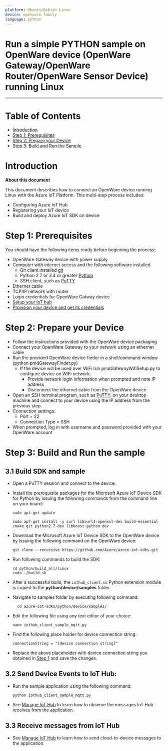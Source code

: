 ```yaml
---
platform: Ubuntu/Debian Linux
device: openware family
language: python
---
```


Run a simple PYTHON sample on OpenWare device (OpenWare Gateway/OpenWare Router/OpenWare Sensor Device) running Linux
===
---

# Table of Contents

-   [Introduction](#Introduction)
-   [Step 1: Prerequisites](#Prerequisites)
-   [Step 2: Prepare your Device](#PrepareDevice)
-   [Step 3: Build and Run the Sample](#Build)

<a name="Introduction"></a>
# Introduction

**About this document**

This document describes how to connect an OpenWare device running Linux with the Azure IoT Platform. This multi-step process includes:
-   Configuring Azure IoT Hub
-   Registering your IoT device
-   Build and deploy Azure IoT SDK on device

<a name="Prerequisites"></a>
# Step 1: Prerequisites

You should have the following items ready before beginning the process:

-   OpenWare Gateway device with power supply
-   Computer with internet access and the following software installed
    -   Git client installed [git](https://git-scm.com)
    -   Python 2.7 or 3.4 or greater [Python](https://python.org)
    -   SSH client, such as [PuTTY](http://www.putty.org/)
-   Ethernet cable
-   TCP/IP network with router
-   Login credentials for OpenWare Gatway device
-   [Setup your IoT hub][lnk-setup-iot-hub]
-   [Provision your device and get its credentials][lnk-manage-iot-hub]

<a name="PrepareDevice"></a>
# Step 2: Prepare your Device
-   Follow the instructions provided with the OpenWare device packaging
-   Connect your OpenWare Gateway to your network using an ethernet cable
-   Run the provided OpenWare device finder in a shell/command window (python pmdGatewayFinder.py)
    -   If the device will be used over WiFi run pmdGatewayWifiSetup.py to configure device on WiFi network.
        -   Provide network login information when prompted and note IP address
        -   Disconnect the ethernet cable from the OpenWare device
-   Open an SSH terminal program, such as [PuTTY](http://www.putty.org/), on your desktop machine and connect to your device using the IP address from the previous step.
-   Connection settings:
    -   Port = 22
    -   Connection Type = SSH
-   When prompted, log in with username and password provided with your OpenWare account

<a name="Build"></a>
# Step 3: Build and Run the sample

<a name="Load"></a>
## 3.1 Build SDK and sample

-   Open a PuTTY session and connect to the device.

-   Install the prerequisite packages for the Microsoft Azure IoT Device SDK for Python by issuing the following commands from the command line on your board:

        sudo apt-get update

        sudo apt-get install -y curl libcurl4-openssl-dev build-essential cmake git python2.7-dev libboost-python-dev

-   Download the Microsoft Azure IoT Device SDK to the OpenWare device by issuing the following command on the OpenWare device:

        git clone --recursive https://github.com/Azure/azure-iot-sdks.git

-   Run following commands to build the SDK:

        cd python/build_all/linux
        sudo ./build.sh

-   After a successful build, the `iothub_client.so` Python extension module is copied to the **python/device/samples** folder.

- Navigate to samples folder by executing following command:

        cd azure-iot-sdks/python/device/samples/

-   Edit the following file using any text editor of your choice:

        nano iothub_client_sample_mqtt.py

-   Find the following place holder for device connection string:

        connectionString = "[device connection string]"

-   Replace the above placeholder with device connection string you obtained in [Step 1](#Prerequisites) and save the changes.

## 3.2 Send Device Events to IoT Hub:

-   Run the sample application using the following command:

        python iothub_client_sample_mqtt.py

-   See [Manage IoT Hub][lnk-manage-iot-hub] to learn how to observe the messages IoT Hub receives from the application.

## 3.3 Receive messages from IoT Hub

-   See [Manage IoT Hub][lnk-manage-iot-hub] to learn how to send cloud-to-device messages to the application.

[lnk-setup-iot-hub]: ../setup_iothub.md
[lnk-manage-iot-hub]: ../manage_iot_hub.md
